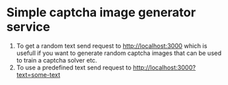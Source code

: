 # Simple captcha image generator service

1. To get a random text send request to [http://localhost:3000](http://localhost:3000) which is usefull if you want to generate random captcha images that can be used to train a captcha solver etc.
2. To use a predefined text send request to [http://localhost:3000?text=some-text](http://localhost:3000?text=some-text)
